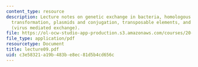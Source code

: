 ```yaml
---
content_type: resource
description: Lecture notes on genetic exchange in bacteria, homologous recombination,
  transformation, plasmids and conjugation, transposable elements, and transduction
  (virus mediated exchange).
file: https://ol-ocw-studio-app-production.s3.amazonaws.com/courses/20-106j-systems-microbiology-fall-2006/c3e58321a19b483be8ec81d5b4cd656c_lecture09.pdf
file_type: application/pdf
resourcetype: Document
title: lecture09.pdf
uid: c3e58321-a19b-483b-e8ec-81d5b4cd656c
---
```

